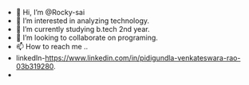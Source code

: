 - 👋 Hi, I’m @Rocky-sai
- 👀 I’m interested in analyzing technology.
- 🌱 I’m currently studying b.tech 2nd year.
- 💞️ I’m looking to collaborate on programing.
- 📫 How to reach me ..
- linkedIn-https://www.linkedin.com/in/pidigundla-venkateswara-rao-03b319280.
- 

<!---
Rocky-sai/Rocky-sai is a ✨ special ✨ repository because its `README.md` (this file) appears on your GitHub profile.
You can click the Preview link to take a look at your changes.
--->
